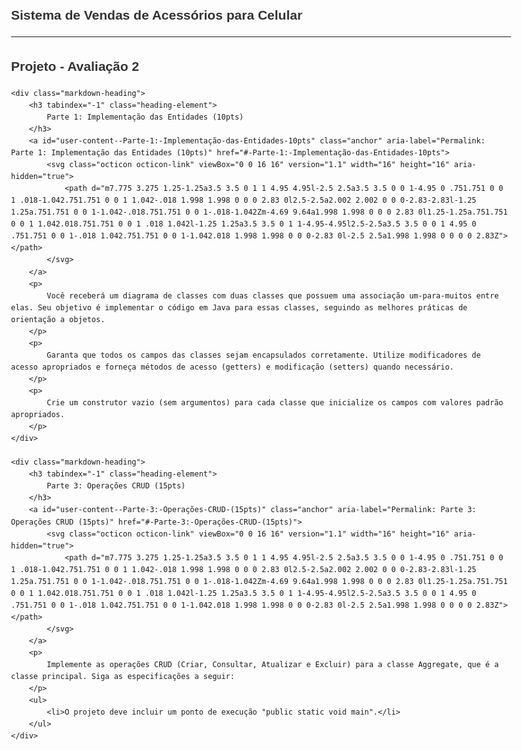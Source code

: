<div class="markdown-heading" dir="auto">
    <h2 tabindex="-1" class="heading-element" dir="auto" style="font-size: 1.5em;">
        Sistema de Vendas de Acessórios para Celular
    </h2>
    <a id="user-content--Sistema de Vendas de Acessórios para Celular" class="anchor" aria-label="Permalink: Sistema de Vendas de Acessórios para Celular" href="#-Sistema de Vendas de Acessórios para Celular">
        <svg class="octicon octicon-link" viewBox="0 0 16 16" version="1.1" width="16" height="16" aria-hidden="true">
            <path d="m7.775 3.275 1.25-1.25a3.5 3.5 0 1 1 4.95 4.95l-2.5 2.5a3.5 3.5 0 0 1-4.95 0 .751.751 0 0 1 .018-1.042.751.751 0 0 1 1.042-.018 1.998 1.998 0 0 0 2.83 0l2.5-2.5a2.002 2.002 0 0 0-2.83-2.83l-1.25 1.25a.751.751 0 0 1-1.042-.018.751.751 0 0 1-.018-1.042Zm-4.69 9.64a1.998 1.998 0 0 0 2.83 0l1.25-1.25a.751.751 0 0 1 1.042.018.751.751 0 0 1 .018 1.042l-1.25 1.25a3.5 3.5 0 1 1-4.95-4.95l2.5-2.5a3.5 3.5 0 0 1 4.95 0 .751.751 0 0 1-.018 1.042.751.751 0 0 1-1.042.018 1.998 1.998 0 0 0-2.83 0l-2.5 2.5a1.998 1.998 0 0 0 0 2.83Z"></path>
        </svg>
    </a>
</div>

-----

<!DOCTYPE html>
<html lang="pt-BR">
<head>
    <meta charset="UTF-8">
    <meta name="viewport" content="width=device-width, initial-scale=1.0">
    <title>Readme - Projeto de POO</title>
    <style>
        body {
            font-family: Arial, sans-serif;
            line-height: 1.6;
            max-width: 800px;
            margin: 0 auto;
            padding: 20px;
        }
        h1, h2, h3 {
            color: #333;
        }
        h2 {
            font-size: 1.5em;
        }
        h3 {
            font-size: 1.2em;
        }
        p {
            margin-bottom: 10px;
        }
        .markdown-heading {
            margin-top: 20px;
        }
        .anchor {
            display: none;
        }
    </style>
</head>
<body>
    <div class="markdown-heading">
        <h2 tabindex="-1" class="heading-element">
            Projeto - Avaliação 2
        </h2>
        <a id="user-content--Projeto---Avaliação-2" class="anchor" aria-label="Permalink: Projeto - Avaliação 2" href="#-Projeto---Avaliação-2">
            <svg class="octicon octicon-link" viewBox="0 0 16 16" version="1.1" width="16" height="16" aria-hidden="true">
                <path d="m7.775 3.275 1.25-1.25a3.5 3.5 0 1 1 4.95 4.95l-2.5 2.5a3.5 3.5 0 0 1-4.95 0 .751.751 0 0 1 .018-1.042.751.751 0 0 1 1.042-.018 1.998 1.998 0 0 0 2.83 0l2.5-2.5a2.002 2.002 0 0 0-2.83-2.83l-1.25 1.25a.751.751 0 0 1-1.042-.018.751.751 0 0 1-.018-1.042Zm-4.69 9.64a1.998 1.998 0 0 0 2.83 0l1.25-1.25a.751.751 0 0 1 1.042.018.751.751 0 0 1 .018 1.042l-1.25 1.25a3.5 3.5 0 1 1-4.95-4.95l2.5-2.5a3.5 3.5 0 0 1 4.95 0 .751.751 0 0 1-.018 1.042.751.751 0 0 1-1.042.018 1.998 1.998 0 0 0-2.83 0l-2.5 2.5a1.998 1.998 0 0 0 0 2.83Z"></path>
            </svg>
        </a>
    </div>

    <div class="markdown-heading">
        <h3 tabindex="-1" class="heading-element">
            Parte 1: Implementação das Entidades (10pts)
        </h3>
        <a id="user-content--Parte-1:-Implementação-das-Entidades-10pts" class="anchor" aria-label="Permalink: Parte 1: Implementação das Entidades (10pts)" href="#-Parte-1:-Implementação-das-Entidades-10pts">
            <svg class="octicon octicon-link" viewBox="0 0 16 16" version="1.1" width="16" height="16" aria-hidden="true">
                <path d="m7.775 3.275 1.25-1.25a3.5 3.5 0 1 1 4.95 4.95l-2.5 2.5a3.5 3.5 0 0 1-4.95 0 .751.751 0 0 1 .018-1.042.751.751 0 0 1 1.042-.018 1.998 1.998 0 0 0 2.83 0l2.5-2.5a2.002 2.002 0 0 0-2.83-2.83l-1.25 1.25a.751.751 0 0 1-1.042-.018.751.751 0 0 1-.018-1.042Zm-4.69 9.64a1.998 1.998 0 0 0 2.83 0l1.25-1.25a.751.751 0 0 1 1.042.018.751.751 0 0 1 .018 1.042l-1.25 1.25a3.5 3.5 0 1 1-4.95-4.95l2.5-2.5a3.5 3.5 0 0 1 4.95 0 .751.751 0 0 1-.018 1.042.751.751 0 0 1-1.042.018 1.998 1.998 0 0 0-2.83 0l-2.5 2.5a1.998 1.998 0 0 0 0 2.83Z"></path>
            </svg>
        </a>
        <p>
            Você receberá um diagrama de classes com duas classes que possuem uma associação um-para-muitos entre elas. Seu objetivo é implementar o código em Java para essas classes, seguindo as melhores práticas de orientação a objetos.
        </p>
        <p>
            Garanta que todos os campos das classes sejam encapsulados corretamente. Utilize modificadores de acesso apropriados e forneça métodos de acesso (getters) e modificação (setters) quando necessário.
        </p>
        <p>
            Crie um construtor vazio (sem argumentos) para cada classe que inicialize os campos com valores padrão apropriados.
        </p>
    </div>

    <div class="markdown-heading">
        <h3 tabindex="-1" class="heading-element">
            Parte 3: Operações CRUD (15pts)
        </h3>
        <a id="user-content--Parte-3:-Operações-CRUD-(15pts)" class="anchor" aria-label="Permalink: Parte 3: Operações CRUD (15pts)" href="#-Parte-3:-Operações-CRUD-(15pts)">
            <svg class="octicon octicon-link" viewBox="0 0 16 16" version="1.1" width="16" height="16" aria-hidden="true">
                <path d="m7.775 3.275 1.25-1.25a3.5 3.5 0 1 1 4.95 4.95l-2.5 2.5a3.5 3.5 0 0 1-4.95 0 .751.751 0 0 1 .018-1.042.751.751 0 0 1 1.042-.018 1.998 1.998 0 0 0 2.83 0l2.5-2.5a2.002 2.002 0 0 0-2.83-2.83l-1.25 1.25a.751.751 0 0 1-1.042-.018.751.751 0 0 1-.018-1.042Zm-4.69 9.64a1.998 1.998 0 0 0 2.83 0l1.25-1.25a.751.751 0 0 1 1.042.018.751.751 0 0 1 .018 1.042l-1.25 1.25a3.5 3.5 0 1 1-4.95-4.95l2.5-2.5a3.5 3.5 0 0 1 4.95 0 .751.751 0 0 1-.018 1.042.751.751 0 0 1-1.042.018 1.998 1.998 0 0 0-2.83 0l-2.5 2.5a1.998 1.998 0 0 0 0 2.83Z"></path>
            </svg>
        </a>
        <p>
            Implemente as operações CRUD (Criar, Consultar, Atualizar e Excluir) para a classe Aggregate, que é a classe principal. Siga as especificações a seguir:
        </p>
        <ul>
            <li>O projeto deve incluir um ponto de execução "public static void main".</li>
        </ul>
    </div>
</body>
</html>
